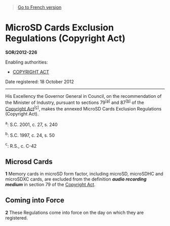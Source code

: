 > [Go to French version](/fr/Règlements/Décrets,%20ordonnances%20et%20règlements%20statutaires/2012/226.md)

# MicroSD Cards Exclusion Regulations (Copyright Act)

**SOR/2012-226**

Enabling authorities: 
- [COPYRIGHT ACT](/en/Acts/Revised%20Statutes%20of%20Canada/C/C-42.md)

Date registered: 18 October 2012

----------

His Excellency the Governor General in Council, on the recommendation of the Minister of Industry, pursuant to sections 79<sup><a href='#fn_a'>[a]</a></sup> and 87<sup><a href='#fn_b'>[b]</a></sup> of the [Copyright Act](/en/Acts/Revised%20Statutes%20of%20Canada/C/C-42.md)<sup><a href='#fn_c'>[c]</a></sup>, makes the annexed MicroSD Cards Exclusion Regulations (Copyright Act).

<a name='fn_a'><sup>a</sup></a>: S.C. 2001, c. 27, s. 240<br />

<a name='fn_b'><sup>b</sup></a>: S.C. 1997, c. 24, s. 50<br />

<a name='fn_c'><sup>c</sup></a>: R.S., c. C-42<br />




## Microsd Cards


**1** Memory cards in microSD form factor, including microSD, microSDHC and microSDXC cards, are excluded from the definition ***audio recording medium*** in section 79 of the [Copyright Act](/en/Acts/Revised%20Statutes%20of%20Canada/C/C-42.md).




## Coming into Force


**2** These Regulations come into force on the day on which they are registered.



